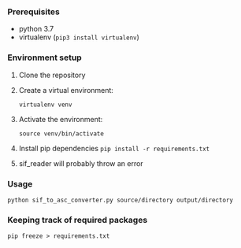 ### Prerequisites
- python 3.7
- virtualenv (`pip3 install virtualenv`)
### Environment setup
1. Clone the repository
2. Create a virtual environment:
    
    `virtualenv venv`
3. Activate the environment:
    
    `source venv/bin/activate`
4. Install pip dependencies
    `pip install -r requirements.txt`
5. sif_reader will probably throw an error
    
### Usage
` python sif_to_asc_converter.py source/directory output/directory `
### Keeping track of required packages
 `pip freeze > requirements.txt`